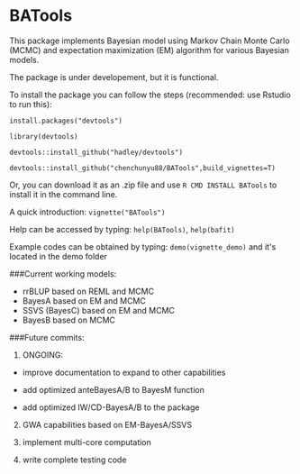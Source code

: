 # BATools

This package implements Bayesian model using  Markov Chain Monte Carlo (MCMC) and expectation maximization (EM) algorithm for various Bayesian models.

The package is under developement, but it is functional.

To install the package you can follow the 
steps (recommended: use Rstudio to run this): 

`install.packages("devtools")` 

`library(devtools)` 

`devtools::install_github("hadley/devtools")` 

`devtools::install_github("chenchunyu88/BATools",build_vignettes=T)`

Or, you can download it as an .zip file and use `R CMD INSTALL BATools` to install it in the command line.

A quick introduction: `vignette("BATools")`

Help can be accessed by typing: `help(BATools)`, `help(bafit)`

Example codes can be obtained by typing: `demo(vignette_demo)` and it's located in the demo folder

###Current working models:
- rrBLUP based on REML and MCMC
- BayesA based on EM and MCMC
- SSVS (BayesC) based on EM and MCMC
- BayesB based on MCMC

###Future commits:
1) ONGOING: 

- improve documentation to expand to other capabilities

- add optimized anteBayesA/B to BayesM function

- add optimized IW/CD-BayesA/B to the package

2) GWA capabilities based on EM-BayesA/SSVS

3) implement multi-core computation

4) write complete testing code



